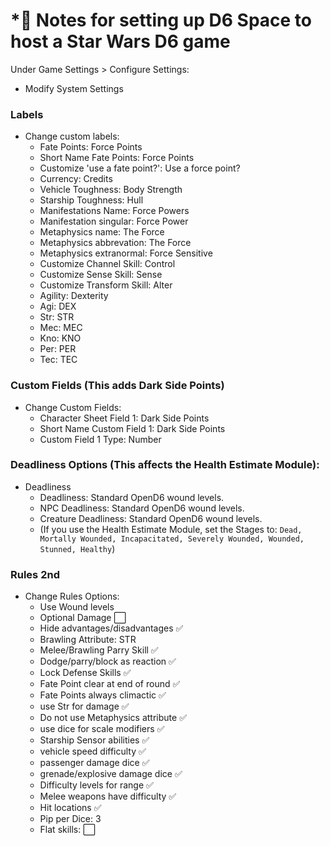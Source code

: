 

# \*📝 Notes for setting up D6 Space to host a Star Wars D6 game 


Under Game Settings > Configure Settings:
- Modify System Settings

### Labels
   - Change custom labels:
      - Fate Points: Force Points
      - Short Name Fate Points: Force Points
      - Customize 'use a fate point?': Use a force point?
      - Currency: Credits
      - Vehicle Toughness: Body Strength
      - Starship Toughness: Hull
      - Manifestations Name: Force Powers
      - Manifestation singular: Force Power
      - Metaphysics name: The Force
      - Metaphysics abbrevation: The Force
      - Metaphysics extranormal: Force Sensitive
      - Customize Channel Skill: Control
      - Customize Sense Skill: Sense
      - Customize Transform Skill: Alter
      - Agility: Dexterity
      - Agi: DEX
      - Str: STR
      - Mec: MEC
      - Kno: KNO
      - Per: PER
      - Tec: TEC
 
 ### Custom Fields (This adds Dark Side Points)
   - Change Custom Fields:
      - Character Sheet Field 1: Dark Side Points
      - Short Name Custom Field 1: Dark Side Points
      - Custom Field 1 Type: Number

### Deadliness Options (This affects the Health Estimate Module):
   - Deadliness
      - Deadliness: Standard OpenD6 wound levels.
      - NPC Deadliness: Standard OpenD6 wound levels.
      - Creature Deadliness: Standard OpenD6 wound levels.
      - (If you use the Health Estimate Module, set the Stages to: `Dead, Mortally Wounded, Incapacitated, Severely Wounded, Wounded, Stunned, Healthy`)

### Rules 2nd
   - Change Rules Options:
      - Use Wound levels
      - Optional Damage :white_large_square:
      - Hide advantages/disadvantages :white_check_mark:
      - Brawling Attribute: STR
      - Melee/Brawling Parry Skill :white_check_mark:
      - Dodge/parry/block as reaction :white_check_mark:
      - Lock Defense Skills :white_check_mark:
      - Fate Point clear at end of round :white_check_mark:
      - Fate Points always climactic :white_check_mark:
      - use Str for damage :white_check_mark:
      - Do not use Metaphysics attribute :white_check_mark:
      - use dice for scale modifiers :white_check_mark:
      - Starship Sensor abilities :white_check_mark:
      - vehicle speed difficulty :white_check_mark:
      - passenger damage dice :white_check_mark:
      - grenade/explosive damage dice :white_check_mark:
      - Difficulty levels for range :white_check_mark:
      - Melee weapons have difficulty :white_check_mark:
      - Hit locations :white_check_mark:
      - Pip per Dice: 3
      - Flat skills: :white_large_square:


